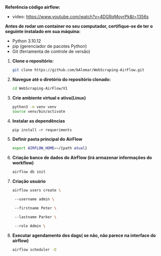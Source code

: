 **Referência código airflow:**
 - video: https://www.youtube.com/watch?v=4DGRqMoyrPk&t=1356s


**Antes de rodar um container no seu computador, certifique-se de ter o seguinte instalado em sua máquina:**

- Python 3.10.12
- pip (gerenciador de pacotes Python)
- Git (ferramenta de controle de versão)

1. **Clone o repositório:**
   ```bash
   git clone https://github.com/bAlemar/WebScraping-AirFlow.git
2. **Navegue até o diretório do repositório clonado:**
   ```bash
   cd WebScraping-AirFlow/V1

3. **Crie ambiente virtual e ativa(Linux)**
   ```bash
   python3 -m venv venv 
   source venv/bin/activate 

4. **Instalar as dependências**
   ```bash
   pip install –r requeriments

5. **Definir pasta principal do AirFlow**
   ```bash
   export AIRFLOW_HOME=~/{path atual}
6. **Criação banco de dados do AirFlow (irá armazenar informações do workflow)**
   ```bash
   airflow db init
7. **Criação usuário**
   ```bash
   airflow users create \  

    --username admin \  

    --firstname Peter \  

    --lastname Parker \  

    --role Admin \  
8. **Executar agendamento dos dags( se não, não parece na interface do airflow)**
   ```bash
   airflow scheduler -D 